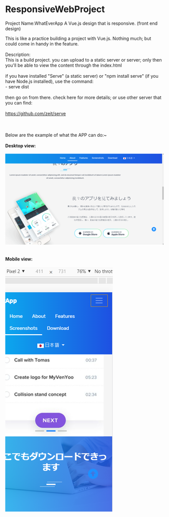 # ResponsiveWebProject

Project Name:WhatEverApp
A Vue.js design that is responsive. (front end design)

This is like a practice building a project with Vue.js. Nothing much; but could come in handy in the feature.
<br/><br/>
Description:<br/>
This is a build project. you can upload to a static server or server; only then you'll be able to view the content through the index.html
<br/><br/>
if you have installed "Serve" (a static server) or "npm install serve" (if you have Node.js installed), use the command:
<br/>- serve dist 
<br/><br/>
then go on from there. check here for more details; or use other server that you can find:<br/><br/>
https://github.com/zeit/serve
<br/><br/>
<br/><br/>
Below are the example of what the APP can do:~<br/><br/>
<b>Desktop view:</b> </br><br/>
![alt text](https://github.com/KaitoXion/ResponsiveWebProject/blob/master/desktopsResponsiveScrollViewEg.PNG)				
</br>
</br>
<b>Mobile view:</b></br><br/>
![alt text](https://github.com/KaitoXion/ResponsiveWebProject/blob/master/mobileResponsiveScrollViewEg.PNG)


